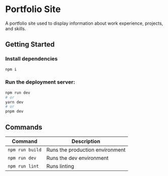 # Portfolio Site

A portfolio site used to display information about work experience, projects, and skills.

## Getting Started

### Install dependencies

```sh
npm i
```

### Run the deployment server:

```sh
npm run dev
# or
yarn dev
# or
pnpm dev
```

## Commands

| Command         | Description                     |
| --------------- | ------------------------------- |
| `npm run build` | Runs the production environment |
| `npm run dev`   | Runs the dev environment        |
| `npm run lint`  | Runs linting                    |
